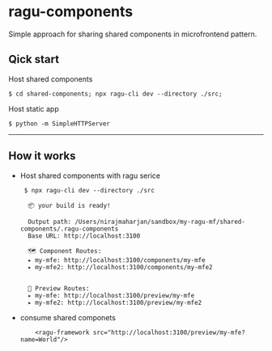 # ragu-components
Simple approach for sharing shared components in microfrontend pattern.

## Qick start

Host shared components
```
$ cd shared-components; npx ragu-cli dev --directory ./src;
```

Host static app
```
$ python -m SimpleHTTPServer
```
---

## How it works
- Host shared components with ragu serice
  ```
   $ npx ragu-cli dev --directory ./src
   
    📦 your build is ready!

    Output path: /Users/nirajmaharjan/sandbox/my-ragu-mf/shared-components/.ragu-components
    Base URL: http://localhost:3100

    🗺 Component Routes:
    ▸ my-mfe: http://localhost:3100/components/my-mfe
    ▸ my-mfe2: http://localhost:3100/components/my-mfe2


    🔭 Preview Routes:
    ▸ my-mfe: http://localhost:3100/preview/my-mfe
    ▸ my-mfe2: http://localhost:3100/preview/my-mfe2
  ```
  
- consume shared componets 
  ``` 
      <ragu-framework src="http://localhost:3100/preview/my-mfe?name=World"/>
  ```

